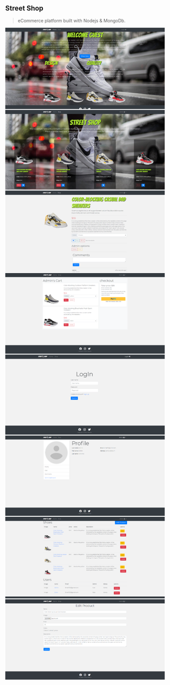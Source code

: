 ## Street Shop

> eCommerce platform built with Nodejs & MongoDb.


<img src="uploads/home-page.png"/>
<img src="uploads/shop-page.png"/>
<img src="uploads/product-page.png"/>
<img src="uploads/cart-page.png"/>
<img src="uploads/login-page.png"/>
<img src="uploads/profile-page.png"/>
<img src="uploads/admin-page.png"/>
<img src="uploads/edit-product-page.png"/>
